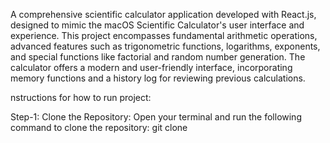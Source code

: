 A comprehensive scientific calculator application developed with React.js, designed to mimic the macOS Scientific Calculator's user interface and experience. This project encompasses fundamental arithmetic operations, advanced features such as trigonometric functions, logarithms, exponents, and special functions like factorial and random number generation. The calculator offers a modern and user-friendly interface, incorporating memory functions and a history log for reviewing previous calculations.


nstructions for how to run project:

Step-1: Clone the Repository: Open your terminal and run the following command to clone the repository: git clone
